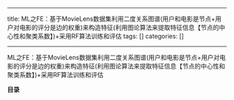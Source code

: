 
--- 
title:  ML之FE：基于MovieLens数据集利用二度关系图谱(用户和电影是节点+用户对电影的评分是边的权重)来构造特征(利用图论算法来提取特征信息【节点的中心性和聚类系数】)+采用RF算法训练和评估 
tags: []
categories: [] 

---
ML之FE：基于MovieLens数据集利用二度关系图谱(用户和电影是节点+用户对电影的评分是边的权重)来构造特征(利用图论算法来提取特征信息【节点的中心性和聚类系数】)+采用RF算法训练和评估





**目录**


